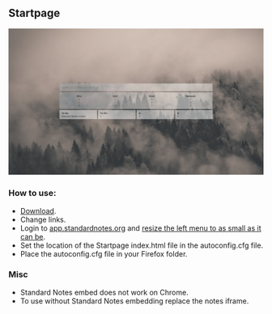 ## Startpage
![Startpage.](https://github.com/xjxckk/stpg/blob/master/startpage.jpg)
### How to use:
* [Download](https://github.com/xjxckk/stpg/archive/master.zip).
* Change links.
* Login to [app.standardnotes.org](app.standardnotes.org) and [resize the left menu to as small as it can be](https://i.imgur.com/fRpRw0e.png).
* Set the location of the Startpage index.html file in the autoconfig.cfg file.
* Place the autoconfig.cfg file in your Firefox folder.
### Misc
* Standard Notes embed does not work on Chrome.
* To use without Standard Notes embedding replace the notes iframe.
